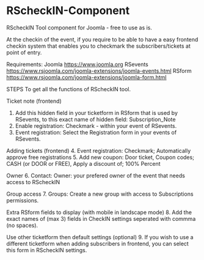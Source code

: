 # RScheckIN-Component
RScheckIN Tool component for Joomla - free to use as is.

At the checkin of the event, if you require to be able to have a easy frontend checkin system that enables you to checkmark the subscribers/tickets at point of entry.


Requirements:
Joomla https://www.joomla.org
RSevents https://www.rsjoomla.com/joomla-extensions/joomla-events.html
RSform https://www.rsjoomla.com/joomla-extensions/joomla-form.html


STEPS
To get all the functions of RScheckIN tool.


Ticket note (frontend)
1. Add this hidden field in your ticketform in RSform that is used by RSevents, to this exact name of hidden field: Subscription_Note
2. Enable registration: Checkmark - within your event of RSevents.
3. Event registration: Select the Registration form in your events of RSevents.


Adding tickets (frontend)
4. Event registration: Checkmark; Automatically approve free registrations
5. Add new coupon: Door ticket, Coupon codes; CASH (or DOOR or FREE), Apply a discount of; 100% Percent


Owner
6. Contact: Owner: your prefered owner of the event that needs access to RScheckIN


Group access
7. Groups: Create a new group with access to Subscriptions permissions.


Extra RSform fields to display (with mobile in landscape mode)
8. Add the exact names of (max 3) fields in CheckIN settings seperated with commma (no spaces).


Use other ticketform then default settings (optional)
9. If you wish to use a different ticketform when adding subscribers in frontend, you can select this form in RScheckIN settings.

